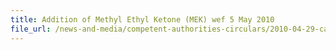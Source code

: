 ```yaml
---
title: Addition of Methyl Ethyl Ketone (MEK) wef 5 May 2010 
file_url: /news-and-media/competent-authorities-circulars/2010-04-29-ca.pdf
---
```

